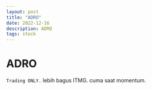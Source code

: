 ```yaml
---
layout: post
title: "ADRO"
date: 2022-12-16
description: ADRO
tags: stock
---
```


# ADRO


`Trading ONLY.` lebih bagus ITMG. cuma saat momentum.
